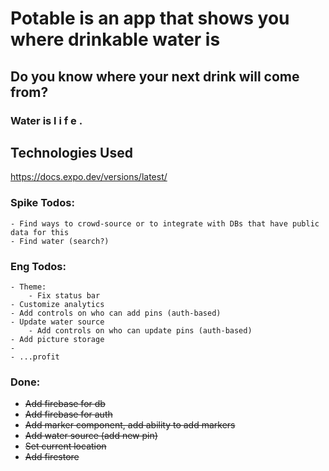 # Potable is an app that shows you where drinkable water is

## Do you know where your next drink will come from?

### Water is  l i f e .

## Technologies Used
https://docs.expo.dev/versions/latest/

### Spike Todos:
    - Find ways to crowd-source or to integrate with DBs that have public data for this
    - Find water (search?) 

### Eng Todos:
    - Theme:
        - Fix status bar
    - Customize analytics
    - Add controls on who can add pins (auth-based)
    - Update water source
        - Add controls on who can update pins (auth-based)
    - Add picture storage
    - 
    - ...profit

### Done:
- ~~Add firebase for db~~
- ~~Add firebase for auth~~
- ~~Add marker component, add ability to add markers~~
- ~~Add water source (add new pin)~~
- ~~Set current location~~
- ~~Add firestore~~